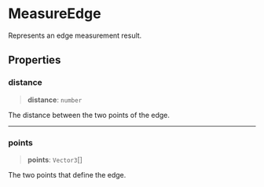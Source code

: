 # MeasureEdge

Represents an edge measurement result.

## Properties

### distance

> **distance**: `number`

The distance between the two points of the edge.

***

### points

> **points**: `Vector3`[]

The two points that define the edge.

